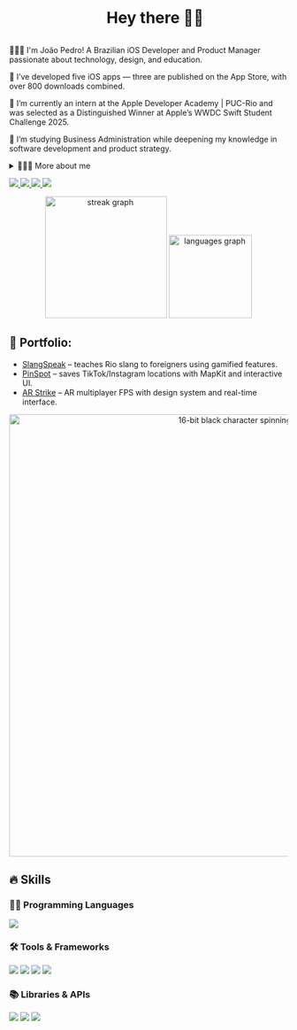 <!-- Título -->
<div id="user-content-toc">
  <ul align="center">
    <summary><h1 style="display: inline-block">Hey there 👋🏿</h1></summary>
</div>

<!-- Apresentação -->
<p>
👨🏿‍🦲 I'm João Pedro! A Brazilian iOS Developer and Product Manager passionate about technology, design, and education.

📱 I’ve developed five iOS apps — three are published on the App Store, with over 800 downloads combined.

🍎 I’m currently an intern at the Apple Developer Academy | PUC-Rio and was selected as a Distinguished Winner at Apple’s WWDC Swift Student Challenge 2025.

🌱 I’m studying Business Administration while deepening my knowledge in software development and product strategy.
</p>

<!-- Dropdown - Mais sobre mim -->
<details>
  <summary>👨🏿‍💻 More about me</summary>

  - 💬 24 years old, based in Rio de Janeiro, Brazil.
  - Fluent in Portuguese, intermediate in English.
  - Skilled in Swift, SwiftUI, MVVM, StoreKit, MapKit, Siri App Intents.
  - Experienced with Figma, PostHog, App Store Connect, and Git.
  - Love building delightful user experiences and meaningful digital products.
  - I’ve led product strategy, UI/UX, and development in cross-functional teams.
</details>

<!-- Links sociais -->
<p align="left">
  <a href="https://www.youtube.com/@JoaoPdro-0">
    <img src="https://img.shields.io/badge/YouTube-FF0000?style=for-the-badge&logo=youtube&logoColor=white" />
  </a>
  <a href="https://www.instagram.com/joaopdro.dev/">
    <img src="https://img.shields.io/badge/Instagram-E4405F?style=for-the-badge&logo=instagram&logoColor=white" />
  </a>
  <a href="https://linkedin.com/in/joaopdrojr">
    <img src="https://img.shields.io/badge/LinkedIn-0A66C2?style=for-the-badge&logo=linkedin&logoColor=white" />
  </a>
  <a href="https://joaopdrojr.framer.website">
    <img src="https://img.shields.io/badge/Portfolio-000000?style=for-the-badge&logo=framer&logoColor=white" />
  </a>
</p>

<!-- GitHub Stats -->
<p align="center">
 <img src="https://streak-stats.demolab.com?user=joaopdrojr&locale=en&mode=daily&theme=dark&hide_border=false&border_radius=5&order=3" height="220" alt="streak graph"/>
  
  <img src="https://github-readme-stats.vercel.app/api/top-langs?username=joaopdrojr&locale=en&hide_title=false&layout=compact&card_width=320&langs_count=5&theme=dark&hide_border=false" height="150" alt="languages graph"  />
</p>


<!-- Portfólio -->
## 📁 Portfolio:
- [SlangSpeak](https://apps.apple.com) – teaches Rio slang to foreigners using gamified features.
- [PinSpot](https://apps.apple.com) – saves TikTok/Instagram locations with MapKit and interactive UI.
- [AR Strike](https://apps.apple.com) – AR multiplayer FPS with design system and real-time interface.

<!-- GIF -->
<p align="center">
  <img src="https://media2.giphy.com/media/v1.Y2lkPTc5MGI3NjExNTcydjFoajdsYTdlemJ4Z3hleTg0cGFybTAwZWlrM2ZybmVuMmlqZCZlcD12MV9pbnRlcm5hbF9naWZfYnlfaWQmY3Q9Zw/pwLEp54PVQNbbAQzrB/giphy.gif" alt="16-bit black character spinning" width="800"/>
</p>

## 🔥 Skills

### 👨‍💻 Programming Languages
<p>
  <img src="https://img.shields.io/badge/Swift-F05138?style=for-the-badge&logo=swift&logoColor=white"/>
</p>

### 🛠 Tools & Frameworks
<p>
  <img src="https://img.shields.io/badge/Xcode-147EFB?style=for-the-badge&logo=xcode&logoColor=white"/>
  <img src="https://img.shields.io/badge/Figma-F24E1E?style=for-the-badge&logo=figma&logoColor=white"/>
  <img src="https://img.shields.io/badge/Git-F05032?style=for-the-badge&logo=git&logoColor=white"/>
  <img src="https://img.shields.io/badge/Notion-000000?style=for-the-badge&logo=notion&logoColor=white"/>
</p>

### 📚 Libraries & APIs
<p>
  <img src="https://img.shields.io/badge/MapKit-000000?style=for-the-badge&logo=apple&logoColor=white"/>
  <img src="https://img.shields.io/badge/Siri%20App%20Intents-000000?style=for-the-badge&logo=apple&logoColor=white"/>
  <img src="https://img.shields.io/badge/StoreKit-000000?style=for-the-badge&logo=apple&logoColor=white"/>
</p>
